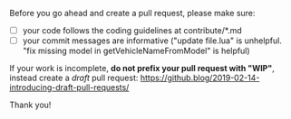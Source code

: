 Before you go ahead and create a pull request, please make sure:

- [ ] your code follows the coding guidelines at contribute/\*.md
- [ ] your commit messages are informative ("update file.lua" is unhelpful. "fix missing model in getVehicleNameFromModel" is helpful)

If your work is incomplete, **do not prefix your pull request with "WIP"**, instead
create a _draft_ pull request: https://github.blog/2019-02-14-introducing-draft-pull-requests/

Thank you!
